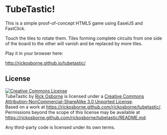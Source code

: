 # TubeTastic!

This is a simple proof-of-concept HTML5 game using EaselJS and FastClick.

Touch the tiles to rotate them.  Tiles forming complete circuits from
one side of the board to the other will vanish and be replaced by more
tiles.

Play it in your browser here:

http://rickosborne.github.io/tubetastic/

## License

<a rel="license" href="http://creativecommons.org/licenses/by-nc-sa/3.0/deed.en_US"><img alt="Creative Commons License" style="border-width:0" src="http://i.creativecommons.org/l/by-nc-sa/3.0/88x31.png" /></a><br /><span xmlns:dct="http://purl.org/dc/terms/" href="http://purl.org/dc/dcmitype/InteractiveResource" property="dct:title" rel="dct:type">TubeTastic</span> by <a xmlns:cc="http://creativecommons.org/ns#" href="http://rickosborne.github.io/tubetastic/" property="cc:attributionName" rel="cc:attributionURL">Rick Osborne</a> is licensed under a <a rel="license" href="http://creativecommons.org/licenses/by-nc-sa/3.0/deed.en_US">Creative Commons Attribution-NonCommercial-ShareAlike 3.0 Unported License</a>.<br />Based on a work at <a xmlns:dct="http://purl.org/dc/terms/" href="https://rickosborne.github.com/rickosborne/tubetastic/" rel="dct:source">https://rickosborne.github.com/rickosborne/tubetastic/</a>.<br />Permissions beyond the scope of this license may be available at <a xmlns:cc="http://creativecommons.org/ns#" href="https://rickosborne.github.com/rickosborne/tubetastic/README.md" rel="cc:morePermissions">https://rickosborne.github.com/rickosborne/tubetastic/README.md</a>.

Any third-party code is licensed under its own terms.